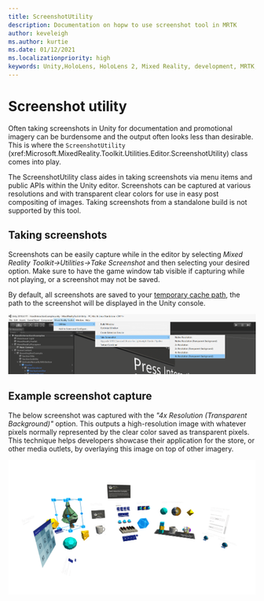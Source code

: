 ```yaml
---
title: ScreenshotUtility
description: Documentation on hopw to use screenshot tool in MRTK
author: keveleigh
ms.author: kurtie
ms.date: 01/12/2021
ms.localizationpriority: high
keywords: Unity,HoloLens, HoloLens 2, Mixed Reality, development, MRTK,
---
```


# Screenshot utility

Often taking screenshots in Unity for documentation and promotional imagery can be burdensome and the output often looks less than desirable. This is where the `ScreenshotUtility` (xref:Microsoft.MixedReality.Toolkit.Utilities.Editor.ScreenshotUtility) class comes into play.

The ScreenshotUtility class aides in taking screenshots via menu items and public APIs within the Unity editor. Screenshots can be captured at various resolutions and with transparent clear colors for use in easy post compositing of images. Taking screenshots from a standalone build is not supported by this tool.

## Taking screenshots

Screenshots can be easily capture while in the editor by selecting *Mixed Reality Toolkit->Utilities->Take Screenshot* and then selecting your desired option. Make sure to have the game window tab visible if capturing while not playing, or a screenshot may not be saved.

By default, all screenshots are saved to your [temporary cache path](https://docs.unity3d.com/ScriptReference/Application-temporaryCachePath.html), the path to the screenshot will be displayed in the Unity console.

![Screenshot utility menu item](../images/screenshot-utility/MRTK_ScreenshotUtility_Menu_Item.png)

## Example screenshot capture

The below screenshot was captured with the *"4x Resolution (Transparent Background)"* option. This outputs a high-resolution image with whatever pixels normally represented by the clear color saved as transparent pixels. This technique helps developers showcase their application for the store, or other media outlets, by overlaying this image on top of other imagery.

![Screenshot utility capture example](../images/screenshot-utility/MRTK_ScreenshotUtility_Example_Capture.png)
